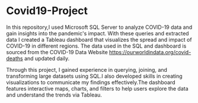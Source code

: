# Covid19-Project
In this repository,I used Microsoft SQL Server to analyze COVID-19 data and gain insights into the pandemic's impact.
With these queries and extracted data I created a Tableau dashboard that visualizes the spread and impact of COVID-19 in different regions. 
The data used in the SQL and dashboard is sourced from the COVID-19 Data Website https://ourworldindata.org/covid-deaths and updated daily.

Through this project, I gained experience in querying, joining, and transforming large datasets using SQL.I also developed skills in creating visualizations to communicate my findings effectively.The dashboard features interactive maps, charts, and filters to help users explore the data and understand the trends via Tableau.
